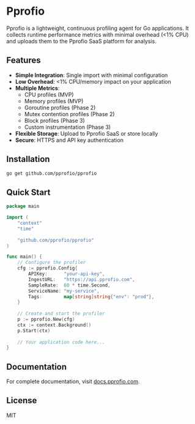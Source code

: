 # Pprofio

Pprofio is a lightweight, continuous profiling agent for Go applications. It collects runtime performance metrics with minimal overhead (<1% CPU) and uploads them to the Pprofio SaaS platform for analysis.

## Features

- **Simple Integration**: Single import with minimal configuration
- **Low Overhead**: <1% CPU/memory impact on your application
- **Multiple Metrics**: 
  - CPU profiles (MVP)
  - Memory profiles (MVP)
  - Goroutine profiles (Phase 2)
  - Mutex contention profiles (Phase 2)
  - Block profiles (Phase 3)
  - Custom instrumentation (Phase 3)
- **Flexible Storage**: Upload to Pprofio SaaS or store locally
- **Secure**: HTTPS and API key authentication

## Installation

```bash
go get github.com/pprofio/pprofio
```

## Quick Start

```go
package main

import (
    "context"
    "time"
    
    "github.com/pprofio/pprofio"
)

func main() {
    // Configure the profiler
    cfg := pprofio.Config{
        APIKey:      "your-api-key",
        IngestURL:   "https://api.pprofio.com",
        SampleRate:  60 * time.Second,
        ServiceName: "my-service",
        Tags:        map[string]string{"env": "prod"},
    }
    
    // Create and start the profiler
    p := pprofio.New(cfg)
    ctx := context.Background()
    p.Start(ctx)
    
    // Your application code here...
}
```

## Documentation

For complete documentation, visit [docs.pprofio.com](https://docs.pprofio.com).

## License

MIT